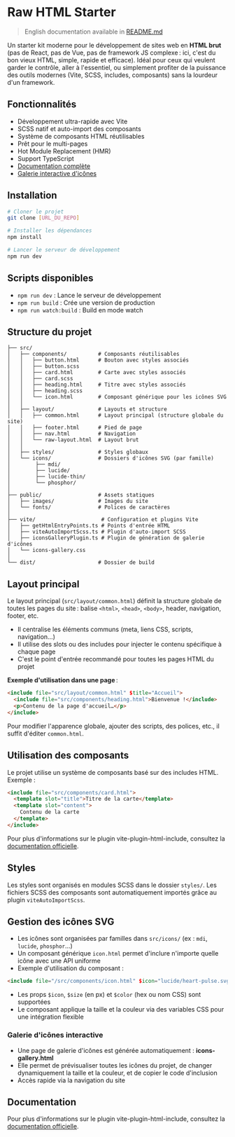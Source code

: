 # Raw HTML Starter

> English documentation available in [README.md](./README.md)

Un starter kit moderne pour le développement de sites web en **HTML brut** (pas de React, pas de Vue, pas de framework JS complexe : ici, c'est du bon vieux HTML, simple, rapide et efficace). Idéal pour ceux qui veulent garder le contrôle, aller à l'essentiel, ou simplement profiter de la puissance des outils modernes (Vite, SCSS, includes, composants) sans la lourdeur d'un framework.

## Fonctionnalités

- Développement ultra-rapide avec Vite
- SCSS natif et auto-import des composants
- Système de composants HTML réutilisables
- Prêt pour le multi-pages
- Hot Module Replacement (HMR)
- Support TypeScript
- [Documentation complète](LISEZMOI.md)
- [Galerie interactive d'icônes](icons-gallery.html)

## Installation

```bash
# Cloner le projet
git clone [URL_DU_REPO]

# Installer les dépendances
npm install

# Lancer le serveur de développement
npm run dev
```

## Scripts disponibles

- `npm run dev` : Lance le serveur de développement
- `npm run build` : Crée une version de production
- `npm run watch:build` : Build en mode watch

## Structure du projet

```
├── src/
│   ├── components/          # Composants réutilisables
│   │   ├── button.html      # Bouton avec styles associés
│   │   ├── button.scss
│   │   ├── card.html        # Carte avec styles associés
│   │   ├── card.scss
│   │   ├── heading.html     # Titre avec styles associés
│   │   ├── heading.scss
│   │   └── icon.html        # Composant générique pour les icônes SVG
│   │
│   ├── layout/              # Layouts et structure
│   │   ├── common.html      # Layout principal (structure globale du site)
│   │   ├── footer.html      # Pied de page
│   │   ├── nav.html         # Navigation
│   │   └── raw-layout.html  # Layout brut
│   │
│   ├── styles/              # Styles globaux
│   └── icons/               # Dossiers d'icônes SVG (par famille)
│        ├── mdi/
│        ├── lucide/
│        ├── lucide-thin/
│        └── phosphor/
│
├── public/                  # Assets statiques
│   ├── images/              # Images du site
│   └── fonts/               # Polices de caractères
│
├── vite/                     # Configuration et plugins Vite
│   ├── getHtmlEntryPoints.ts # Points d'entrée HTML
│   ├── viteAutoImportScss.ts # Plugin d'auto-import SCSS
│   ├── iconsGalleryPlugin.ts # Plugin de génération de galerie d'icônes
│   └── icons-gallery.css     
│
└── dist/                    # Dossier de build
```

## Layout principal

Le layout principal (`src/layout/common.html`) définit la structure globale de toutes les pages du site : balise `<html>`, `<head>`, `<body>`, header, navigation, footer, etc.

- Il centralise les éléments communs (meta, liens CSS, scripts, navigation…)
- Il utilise des slots ou des includes pour injecter le contenu spécifique à chaque page
- C'est le point d'entrée recommandé pour toutes les pages HTML du projet

**Exemple d'utilisation dans une page** :

```html
<include file="src/layout/common.html" $title="Accueil">
  <include file="src/components/heading.html">Bienvenue !</include>
  <p>Contenu de la page d'accueil…</p>
</include>
```

Pour modifier l'apparence globale, ajouter des scripts, des polices, etc., il suffit d'éditer `common.html`.

## Utilisation des composants

Le projet utilise un système de composants basé sur des includes HTML. Exemple :

```html
<include file="src/components/card.html">
  <template slot="title">Titre de la carte</template>
  <template slot="content">
    Contenu de la carte
  </template>
</include>
```

Pour plus d'informations sur le plugin vite-plugin-html-include, consultez la [documentation officielle](https://github.com/Tilty-io/vite-plugin-html-include).

## Styles

Les styles sont organisés en modules SCSS dans le dossier `styles/`. Les fichiers SCSS des composants sont automatiquement importés grâce au plugin `viteAutoImportScss`.

## Gestion des icônes SVG

- Les icônes sont organisées par familles dans `src/icons/` (ex : `mdi`, `lucide`, `phosphor`...)
- Un composant générique `icon.html` permet d'inclure n'importe quelle icône avec une API uniforme
- Exemple d'utilisation du composant :

```html
<include file="/src/components/icon.html" $icon="lucide/heart-pulse.svg" $size="48" $color="#ff3399" />
```

- Les props `$icon`, `$size` (en px) et `$color` (hex ou nom CSS) sont supportées
- Le composant applique la taille et la couleur via des variables CSS pour une intégration flexible

### Galerie d'icônes interactive

- Une page de galerie d'icônes est générée automatiquement : **icons-gallery.html**
- Elle permet de prévisualiser toutes les icônes du projet, de changer dynamiquement la taille et la couleur, et de copier le code d'inclusion
- Accès rapide via la navigation du site

## Documentation

Pour plus d'informations sur le plugin vite-plugin-html-include, consultez la [documentation officielle](https://github.com/Tilty-io/vite-plugin-html-include).